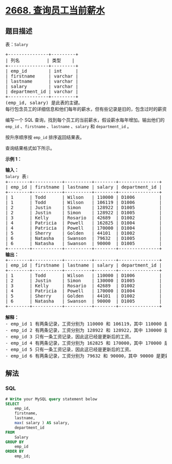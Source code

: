 # [2668. 查询员工当前薪水](https://leetcode.cn/problems/find-latest-salaries)

## 题目描述

<p>表：<code><font face="monospace">Salary</font></code></p>

<pre>
+---------------+---------+ 
| 列名          | 类型    | 
+---------------+---------+ 
| emp_id        | int     | 
| firstname     | varchar |
| lastname      | varchar |
| salary        | varchar |
| department_id | varchar |
+---------------+---------+
(emp_id, salary) 是此表的主键。 
每行包含员工的详细信息和他们每年的薪水，但有些记录是旧的，包含过时的薪资信息。
</pre>

<p>编写一个 SQL 查询，找到每个员工的当前薪水，假设薪水每年增加。输出他们的 <code>emp_id</code>&nbsp;、<code>firstname</code>&nbsp;、<code>lastname</code>&nbsp;、<code>salary</code> 和 <code>department_id</code> 。</p>

<p>按升序顺序按 <code>emp_id</code> 排序返回结果表。</p>

<p>查询结果格式如下所示。</p>

<p><strong class="example">示例 1：</strong></p>

<pre>
<strong>输入：
</strong><code>Salary</code> 表:
+--------+-----------+----------+--------+---------------+
| emp_id | firstname | lastname | salary | department_id |
+--------+-----------+----------+--------+---------------+ 
| 1      | Todd      | Wilson   | 110000 | D1006         |
| 1      | Todd      | Wilson   | 106119 | D1006         | 
| 2      | Justin    | Simon    | 128922 | D1005         | 
| 2      | Justin    | Simon    | 128922 | D1005         | 
| 3      | Kelly     | Rosario  | 42689  | D1002         | 
| 4      | Patricia  | Powell   | 162825 | D1004         |
| 4      | Patricia  | Powell   | 170000 | D1004         |
| 5      | Sherry    | Golden   | 44101  | D1002         | 
| 6      | Natasha   | Swanson  | 79632  | D1005         | 
| 6      | Natasha   | Swanson  | 90000  | D1005         |
+--------+-----------+----------+--------+---------------+
<strong>输出：
</strong>+--------+-----------+----------+--------+---------------+
| emp_id | firstname | lastname | salary | department_id |
+--------+-----------+----------+--------+---------------+ 
| 1      | Todd      | Wilson   | 110000 | D1006         |
| 2      | Justin    | Simon    | 130000 | D1005         | 
| 3      | Kelly     | Rosario  | 42689  | D1002         | 
| 4      | Patricia  | Powell   | 170000 | D1004         |
| 5      | Sherry    | Golden   | 44101  | D1002         | 
| 6      | Natasha   | Swanson  | 90000  | D1005         |
+--------+-----------+----------+--------+---------------+<strong>
</strong>
<strong>解释：</strong>
- emp_id 1 有两条记录，工资分别为 110000 和 106119，其中 110000 是更新后的工资（假设工资每年都会增加）
- emp_id 2 有两条记录，工资分别为 128922 和 128922，其中 130000 是更新后的工资。
- emp_id 3 只有一条工资记录，因此这已经是更新后的工资。
- emp_id 4 有两条记录，工资分别为 162825 和 170000，其中 170000 是更新后的工资。
- emp_id 5 只有一条工资记录，因此这已经是更新后的工资。
- emp_id 6 有两条记录，工资分别为 79632 和 90000，其中 90000 是更新后的工资。</pre>

## 解法

### **SQL**

```sql
# Write your MySQL query statement below
SELECT
	emp_id,
	firstname,
	lastname,
	max( salary ) AS salary,
	department_id
FROM
	Salary
GROUP BY
	emp_id
ORDER BY
	emp_id;
```
